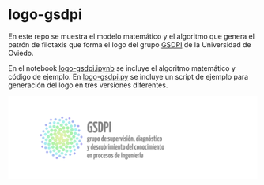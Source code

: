 # logo-gsdpi
En este repo se muestra el modelo matemático y el algoritmo que genera el patrón de filotaxis que forma el logo del grupo [GSDPI](https://gsdpi.grupos.uniovi.es) de la Universidad de Oviedo. 

En el notebook [logo-gsdpi.ipynb](https://github.com/idiazblanco/logo-gsdpi/blob/main/logo-gsdpi.ipynb) se incluye el algoritmo matemático y código de ejemplo. En [logo-gsdpi.py](https://github.com/idiazblanco/logo-gsdpi/blob/main/logo-gsdpi.py) se incluye un script de ejemplo para generación del logo en tres versiones diferentes. 

![Texto alternativo](logo_para_fondo_blanco.png)
